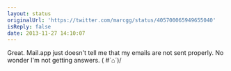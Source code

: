 ```yaml
---
layout: status
originalUrl: 'https://twitter.com/marcgg/status/405700065949655040'
isReply: false
date: 2013-11-27 14:10:07
---
```


Great. Mail.app just doesn't tell me that my emails are not sent properly. No wonder I'm not getting answers.
\( #`⌂´)/
